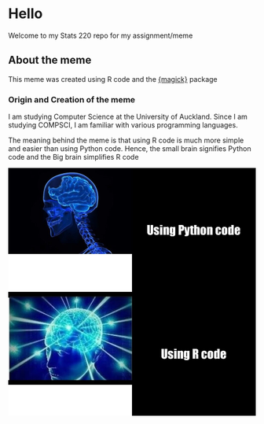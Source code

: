 # Hello
Welcome to my Stats 220 repo for my assignment/meme

## About the meme
This meme was created using R code and the [{magick}](https://cran.r-project.org/web/packages/magick/vignettes/intro.html) package

### Origin and Creation of the meme
I am studying Computer Science at the University of Auckland.
Since I am studying COMPSCI, I am familiar with various programming languages.

The meaning behind the meme is that using R code is much more simple and easier than using Python code.
Hence, the small brain signifies Python code and the Big brain simplifies R code


![](my_meme.png)
